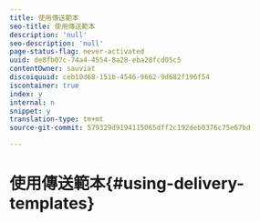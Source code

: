 ```yaml
---
title: 使用傳送範本
seo-title: 使用傳送範本
description: 'null'
seo-description: 'null'
page-status-flag: never-activated
uuid: de8fb07c-74a4-4554-8a28-eba28fcd05c5
contentOwner: sauviat
discoiquuid: ceb10d68-151b-4546-9662-9d682f196f54
iscontainer: true
index: y
internal: n
snippet: y
translation-type: tm+mt
source-git-commit: 579329d9194115065dff2c192deb0376c75e67bd

---
```



# 使用傳送範本{#using-delivery-templates}

